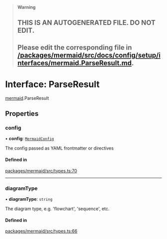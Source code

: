 > **Warning**
>
> ## THIS IS AN AUTOGENERATED FILE. DO NOT EDIT.
>
> ## Please edit the corresponding file in [/packages/mermaid/src/docs/config/setup/interfaces/mermaid.ParseResult.md](../../../../packages/mermaid/src/docs/config/setup/interfaces/mermaid.ParseResult.md).

# Interface: ParseResult

[mermaid](../modules/mermaid.md).ParseResult

## Properties

### config

• **config**: [`MermaidConfig`](mermaid.MermaidConfig.md)

The config passed as YAML frontmatter or directives

#### Defined in

[packages/mermaid/src/types.ts:70](https://github.com/mermaid-js/mermaid/blob/master/packages/mermaid/src/types.ts#L70)

***

### diagramType

• **diagramType**: `string`

The diagram type, e.g. 'flowchart', 'sequence', etc.

#### Defined in

[packages/mermaid/src/types.ts:66](https://github.com/mermaid-js/mermaid/blob/master/packages/mermaid/src/types.ts#L66)
